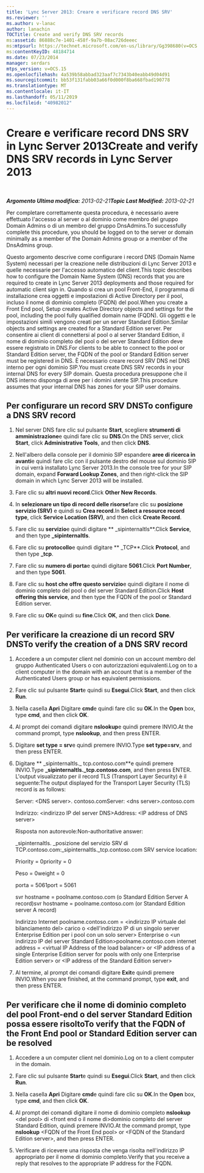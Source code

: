```yaml
---
title: 'Lync Server 2013: Creare e verificare record DNS SRV'
ms.reviewer: ''
ms.author: v-lanac
author: lanachin
TOCTitle: Create and verify DNS SRV records
ms:assetid: 86888c7e-1401-458f-9a7b-08ac726deeec
ms:mtpsurl: https://technet.microsoft.com/en-us/library/Gg398680(v=OCS.15)
ms:contentKeyID: 48184714
ms.date: 07/23/2014
manager: serdars
mtps_version: v=OCS.15
ms.openlocfilehash: 4a539b58abbad323aaf7c7343b40eabb49d04d91
ms.sourcegitcommit: bb53f131fabb03a66f0d000f8ba668fbad190778
ms.translationtype: MT
ms.contentlocale: it-IT
ms.lasthandoff: 05/11/2019
ms.locfileid: "40982012"
---
```

<div data-xmlns="http://www.w3.org/1999/xhtml">

<div class="topic" data-xmlns="http://www.w3.org/1999/xhtml" data-msxsl="urn:schemas-microsoft-com:xslt" data-cs="http://msdn.microsoft.com/en-us/">

<div data-asp="http://msdn2.microsoft.com/asp">

# <a name="create-and-verify-dns-srv-records-in-lync-server-2013"></a><span data-ttu-id="0911e-102">Creare e verificare record DNS SRV in Lync Server 2013</span><span class="sxs-lookup"><span data-stu-id="0911e-102">Create and verify DNS SRV records in Lync Server 2013</span></span>

</div>

<div id="mainSection">

<div id="mainBody">

<span> </span>

<span data-ttu-id="0911e-103">_**Argomento Ultima modifica:** 2013-02-21_</span><span class="sxs-lookup"><span data-stu-id="0911e-103">_**Topic Last Modified:** 2013-02-21_</span></span>

<span data-ttu-id="0911e-104">Per completare correttamente questa procedura, è necessario avere effettuato l'accesso al server o al dominio come membro del gruppo Domain Admins o di un membro del gruppo DnsAdmins.</span><span class="sxs-lookup"><span data-stu-id="0911e-104">To successfully complete this procedure, you should be logged on to the server or domain minimally as a member of the Domain Admins group or a member of the DnsAdmins group.</span></span>

<span data-ttu-id="0911e-105">Questo argomento descrive come configurare i record DNS (Domain Name System) necessari per la creazione nelle distribuzioni di Lync Server 2013 e quelle necessarie per l'accesso automatico del client.</span><span class="sxs-lookup"><span data-stu-id="0911e-105">This topic describes how to configure the Domain Name System (DNS) records that you are required to create in Lync Server 2013 deployments and those required for automatic client sign in.</span></span> <span data-ttu-id="0911e-106">Quando si crea un pool Front-End, il programma di installazione crea oggetti e impostazioni di Active Directory per il pool, incluso il nome di dominio completo (FQDN) del pool.</span><span class="sxs-lookup"><span data-stu-id="0911e-106">When you create a Front End pool, Setup creates Active Directory objects and settings for the pool, including the pool fully qualified domain name (FQDN).</span></span> <span data-ttu-id="0911e-107">Gli oggetti e le impostazioni simili vengono creati per un server Standard Edition.</span><span class="sxs-lookup"><span data-stu-id="0911e-107">Similar objects and settings are created for a Standard Edition server.</span></span> <span data-ttu-id="0911e-108">Per consentire ai client di connettersi al pool o al server Standard Edition, il nome di dominio completo del pool o del server Standard Edition deve essere registrato in DNS.</span><span class="sxs-lookup"><span data-stu-id="0911e-108">For clients to be able to connect to the pool or Standard Edition server, the FQDN of the pool or Standard Edition server must be registered in DNS.</span></span> <span data-ttu-id="0911e-109">È necessario creare record SRV DNS nel DNS interno per ogni dominio SIP.</span><span class="sxs-lookup"><span data-stu-id="0911e-109">You must create DNS SRV records in your internal DNS for every SIP domain.</span></span> <span data-ttu-id="0911e-110">Questa procedura presuppone che il DNS interno disponga di aree per i domini utente SIP.</span><span class="sxs-lookup"><span data-stu-id="0911e-110">This procedure assumes that your internal DNS has zones for your SIP user domains.</span></span>

<div>

## <a name="to-configure-a-dns-srv-record"></a><span data-ttu-id="0911e-111">Per configurare un record SRV DNS</span><span class="sxs-lookup"><span data-stu-id="0911e-111">To configure a DNS SRV record</span></span>

1.  <span data-ttu-id="0911e-112">Nel server DNS fare clic sul pulsante **Start**, scegliere **strumenti di amministrazione**e quindi fare clic su **DNS**.</span><span class="sxs-lookup"><span data-stu-id="0911e-112">On the DNS server, click **Start**, click **Administrative Tools**, and then click **DNS**.</span></span>

2.  <span data-ttu-id="0911e-113">Nell'albero della console per il dominio SIP espandere **aree di ricerca in avanti**e quindi fare clic con il pulsante destro del mouse sul dominio SIP in cui verrà installato Lync Server 2013.</span><span class="sxs-lookup"><span data-stu-id="0911e-113">In the console tree for your SIP domain, expand **Forward Lookup Zones**, and then right-click the SIP domain in which Lync Server 2013 will be installed.</span></span>

3.  <span data-ttu-id="0911e-114">Fare clic su **altri nuovi record**.</span><span class="sxs-lookup"><span data-stu-id="0911e-114">Click **Other New Records**.</span></span>

4.  <span data-ttu-id="0911e-115">In **selezionare un tipo di record delle risorse**fare clic su **posizione servizio (SRV)** e quindi su **Crea record**.</span><span class="sxs-lookup"><span data-stu-id="0911e-115">In **Select a resource record type**, click **Service Location (SRV)**, and then click **Create Record**.</span></span>

5.  <span data-ttu-id="0911e-116">Fare clic su **servizio**e quindi digitare \*\* \_sipinternaltls\*\*.</span><span class="sxs-lookup"><span data-stu-id="0911e-116">Click **Service**, and then type **\_sipinternaltls**.</span></span>

6.  <span data-ttu-id="0911e-117">Fare clic su **protocollo**e quindi digitare \*\* \_TCP\*\*.</span><span class="sxs-lookup"><span data-stu-id="0911e-117">Click **Protocol**, and then type **\_tcp**.</span></span>

7.  <span data-ttu-id="0911e-118">Fare clic su **numero di porta**e quindi digitare **5061**.</span><span class="sxs-lookup"><span data-stu-id="0911e-118">Click **Port Number**, and then type **5061**.</span></span>

8.  <span data-ttu-id="0911e-119">Fare clic su **host che offre questo servizio**e quindi digitare il nome di dominio completo del pool o del server Standard Edition.</span><span class="sxs-lookup"><span data-stu-id="0911e-119">Click **Host offering this service**, and then type the FQDN of the pool or Standard Edition server.</span></span>

9.  <span data-ttu-id="0911e-120">Fare clic su **OK**e quindi su **fine**.</span><span class="sxs-lookup"><span data-stu-id="0911e-120">Click **OK**, and then click **Done**.</span></span>

</div>

<div>

## <a name="to-verify-the-creation-of-a-dns-srv-record"></a><span data-ttu-id="0911e-121">Per verificare la creazione di un record SRV DNS</span><span class="sxs-lookup"><span data-stu-id="0911e-121">To verify the creation of a DNS SRV record</span></span>

1.  <span data-ttu-id="0911e-122">Accedere a un computer client nel dominio con un account membro del gruppo Authenticated Users o con autorizzazioni equivalenti.</span><span class="sxs-lookup"><span data-stu-id="0911e-122">Log on to a client computer in the domain with an account that is a member of the Authenticated Users group or has equivalent permissions.</span></span>

2.  <span data-ttu-id="0911e-123">Fare clic sul pulsante **Start**e quindi su **Esegui**.</span><span class="sxs-lookup"><span data-stu-id="0911e-123">Click **Start**, and then click **Run**.</span></span>

3.  <span data-ttu-id="0911e-124">Nella casella **Apri** Digitare **cmd**e quindi fare clic su **OK**.</span><span class="sxs-lookup"><span data-stu-id="0911e-124">In the **Open** box, type **cmd**, and then click **OK**.</span></span>

4.  <span data-ttu-id="0911e-125">Al prompt dei comandi digitare **nslookup**e quindi premere INVIO.</span><span class="sxs-lookup"><span data-stu-id="0911e-125">At the command prompt, type **nslookup**, and then press ENTER.</span></span>

5.  <span data-ttu-id="0911e-126">Digitare **set type = srv**e quindi premere INVIO.</span><span class="sxs-lookup"><span data-stu-id="0911e-126">Type **set type=srv**, and then press ENTER.</span></span>

6.  <span data-ttu-id="0911e-127">Digitare \*\* \_sipinternaltls.\_ tcp.contoso.com\*\*e quindi premere INVIO.</span><span class="sxs-lookup"><span data-stu-id="0911e-127">Type **\_sipinternaltls.\_tcp.contoso.com**, and then press ENTER.</span></span> <span data-ttu-id="0911e-128">L'output visualizzato per il record TLS (Transport Layer Security) è il seguente:</span><span class="sxs-lookup"><span data-stu-id="0911e-128">The output displayed for the Transport Layer Security (TLS) record is as follows:</span></span>
    
    <span data-ttu-id="0911e-129">Server: \<DNS server\>. contoso.com</span><span class="sxs-lookup"><span data-stu-id="0911e-129">Server: \<dns server\>.contoso.com</span></span>
    
    <span data-ttu-id="0911e-130">Indirizzo: \<indirizzo IP del server DNS\></span><span class="sxs-lookup"><span data-stu-id="0911e-130">Address: \<IP address of DNS server\></span></span>
    
    <span data-ttu-id="0911e-131">Risposta non autorevole:</span><span class="sxs-lookup"><span data-stu-id="0911e-131">Non-authoritative answer:</span></span>
    
    <span data-ttu-id="0911e-132">\_sipinternaltls. \_posizione del servizio SRV di TCP.contoso.com:</span><span class="sxs-lookup"><span data-stu-id="0911e-132">\_sipinternaltls.\_tcp.contoso.com SRV service location:</span></span>
    
    <span data-ttu-id="0911e-133">Priority = 0</span><span class="sxs-lookup"><span data-stu-id="0911e-133">priority = 0</span></span>
    
    <span data-ttu-id="0911e-134">Peso = 0</span><span class="sxs-lookup"><span data-stu-id="0911e-134">weight = 0</span></span>
    
    <span data-ttu-id="0911e-135">porta = 5061</span><span class="sxs-lookup"><span data-stu-id="0911e-135">port = 5061</span></span>
    
    <span data-ttu-id="0911e-136">svr hostname = poolname.contoso.com (o Standard Edition Server A record)</span><span class="sxs-lookup"><span data-stu-id="0911e-136">svr hostname = poolname.contoso.com (or Standard Edition server A record)</span></span>
    
    <span data-ttu-id="0911e-137">Indirizzo Internet poolname.contoso.com = \<indirizzo IP virtuale del bilanciamento del\> carico o \<dell'indirizzo IP di un singolo server Enterprise Edition per i pool con un solo server\> Enterprise o \<un indirizzo IP del server Standard Edition\></span><span class="sxs-lookup"><span data-stu-id="0911e-137">poolname.contoso.com internet address = \<virtual IP Address of the load balancer\> or \<IP address of a single Enterprise Edition server for pools with only one Enterprise Edition server\> or \<IP address of the Standard Edition server\></span></span>

7.  <span data-ttu-id="0911e-138">Al termine, al prompt dei comandi digitare **Exit**e quindi premere INVIO.</span><span class="sxs-lookup"><span data-stu-id="0911e-138">When you are finished, at the command prompt, type **exit**, and then press ENTER.</span></span>

</div>

<div>

## <a name="to-verify-that-the-fqdn-of-the-front-end-pool-or-standard-edition-server-can-be-resolved"></a><span data-ttu-id="0911e-139">Per verificare che il nome di dominio completo del pool Front-end o del server Standard Edition possa essere risolto</span><span class="sxs-lookup"><span data-stu-id="0911e-139">To verify that the FQDN of the Front End pool or Standard Edition server can be resolved</span></span>

1.  <span data-ttu-id="0911e-140">Accedere a un computer client nel dominio.</span><span class="sxs-lookup"><span data-stu-id="0911e-140">Log on to a client computer in the domain.</span></span>

2.  <span data-ttu-id="0911e-141">Fare clic sul pulsante **Start**e quindi su **Esegui**.</span><span class="sxs-lookup"><span data-stu-id="0911e-141">Click **Start**, and then click **Run**.</span></span>

3.  <span data-ttu-id="0911e-142">Nella casella **Apri** Digitare **cmd**e quindi fare clic su **OK**.</span><span class="sxs-lookup"><span data-stu-id="0911e-142">In the **Open** box, type **cmd**, and then click **OK**.</span></span>

4.  <span data-ttu-id="0911e-143">Al prompt dei comandi digitare il nome di dominio completo **nslookup** \<del pool\> di \<front end o il nome di\>dominio completo del server Standard Edition, quindi premere INVIO.</span><span class="sxs-lookup"><span data-stu-id="0911e-143">At the command prompt, type **nslookup** \<FQDN of the Front End pool\> or \<FQDN of the Standard Edition server\>, and then press ENTER.</span></span>

5.  <span data-ttu-id="0911e-144">Verificare di ricevere una risposta che venga risolta nell'indirizzo IP appropriato per il nome di dominio completo.</span><span class="sxs-lookup"><span data-stu-id="0911e-144">Verify that you receive a reply that resolves to the appropriate IP address for the FQDN.</span></span>

</div>

</div>

<span> </span>

</div>

</div>

</div>

